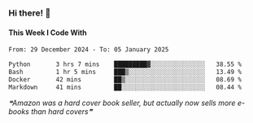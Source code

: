 ### Hi there! 👋

#### This Week I Code With
<!--START_SECTION:waka-->

```txt
From: 29 December 2024 - To: 05 January 2025

Python       3 hrs 7 mins    █████████▓░░░░░░░░░░░░░░░   38.55 %
Bash         1 hr 5 mins     ███▒░░░░░░░░░░░░░░░░░░░░░   13.49 %
Docker       42 mins         ██▒░░░░░░░░░░░░░░░░░░░░░░   08.69 %
Markdown     41 mins         ██░░░░░░░░░░░░░░░░░░░░░░░   08.44 %
```

<!--END_SECTION:waka-->

<!--STARTS_HERE_QUOTE_README-->
<i>❝Amazon was a hard cover book seller, but actually now sells more e-books than hard covers❞</i>
<!--ENDS_HERE_QUOTE_README-->
